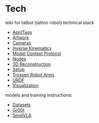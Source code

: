 # Tech

wiki for tatbot (tattoo robot) technical stack

- [AprilTags](wiki/apriltags.md)
- [Artwork](wiki/artwork.md)
- [Cameras](wiki/cameras.md)
- [Inverse Kinematics](wiki/kinematics.md)
- [Model Context Protocol](wiki/mcp.md)
- [Nodes](wiki/nodes.md)
- [3D Reconstruction](wiki/recon.md)
- [Setup](wiki/setup.md)
- [Trossen Robot Arms](wiki/trossen.md)
- [URDF](wiki/urdf.md)
- [Visualization](wiki/viz.md)

models and training instructions:

- [Datasets](wiki/models/data.md)
- [Gr00t](wiki/models/gr00t.md)
- [SmolVLA](wiki/models/smolvla.md)

